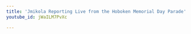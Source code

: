 ```yaml
---
title: 'Jmikola Reporting Live from the Hoboken Memorial Day Parade'
youtube_id: jWaILM7PvXc

---
```

